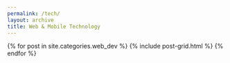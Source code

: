 ```yaml
---
permalink: /tech/
layout: archive
title: Web & Mobile Technology
---
```

<div class="tiles">
{% for post in site.categories.web_dev %}
	{% include post-grid.html %}
{% endfor %}
</div><!-- /.tiles -->
